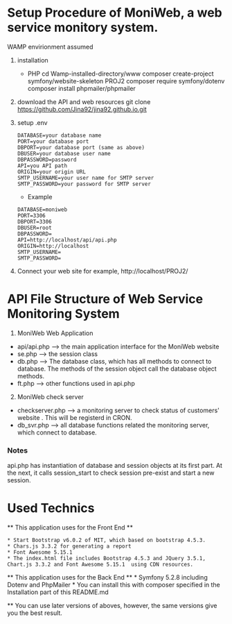 # Setup Procedure of MoniWeb, a web service monitory system. 

WAMP envirionment assumed 

1.  installation 

    - PHP 
    cd Wamp-installed-directory/www 
    composer create-project symfony/website-skeleton PROJ2
    composer require symfony/dotenv
    composer install phpmailer/phpmailer 



2. download the API and web resources 
    git clone https://github.com/Jina92/jina92.github.io.git

3. setup .env  
    ```DBHOST=your host for database 
    DATABASE=your database name 
    PORT=your database port 
    DBPORT=your database port (same as above) 
    DBUSER=your database user name
    DBPASSWORD=password 
    API=you API path 
    ORIGIN=your origin URL 
    SMTP_USERNAME=your user name for SMTP server
    SMTP_PASSWORD=your password for SMTP server
   ```
    * Example 
    ```DBHOST=localhost
    DATABASE=moniweb
    PORT=3306
    DBPORT=3306
    DBUSER=root
    DBPASSWORD=
    API=http://localhost/api/api.php
    ORIGIN=http://localhost
    SMTP_USERNAME=
    SMTP_PASSWORD=
    ```


4. Connect your web site 
    for example,  http://localhost/PROJ2/ 


# API File Structure of Web Service Monitoring System

1. MoniWeb Web Application
 - api/api.php --> the main application interface for the MoniWeb website 
 - se.php --> the session class 
 - db.php --> The database class, which has all methods to connect to database. 
     The methods of the session object call the database object methods.     
 - ft.php --> other functions used in api.php
 

2. MoniWeb check server 
  - checkserver.php --> a monitoring server to check status of customers' website . This will be registerd in CRON. 
  - db_svr.php  --> all database functions related the monitoring server, which connect to database. 

### Notes
  api.php has instantiation of database and session objects at its first part. 
  At the next, it calls session_start to check session pre-exist and start a new session. 


# Used Technics 

** This application uses for the Front End ** 

	* Start Bootstrap v6.0.2 of MIT, which based on bootstrap 4.5.3. 
	* Chars.js 3.3.2 for generating a report
	* Font Awesome 5.15.1 
	* The index.html file includes Bootstrap 4.5.3 and JQuery 3.5.1, Chart.js 3.3.2 and Font Awesome 5.15.1  using CDN resources. 

** This application uses for the Back End ** 
    * Symfony 5.2.8 including Dotenv and PhpMailer
    * You can install this with composer specified in the Installation part of this README.md

** You can use later versions of aboves, however, the same versions give you the best result. 

